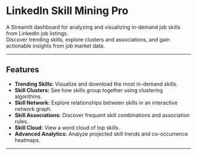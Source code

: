 # LinkedIn Skill Mining Pro

A Streamlit dashboard for analyzing and visualizing in-demand job skills from LinkedIn job listings.  
Discover trending skills, explore clusters and associations, and gain actionable insights from job market data.

---

## Features

- **Trending Skills:** Visualize and download the most in-demand skills.
- **Skill Clusters:** See how skills group together using clustering algorithms.
- **Skill Network:** Explore relationships between skills in an interactive network graph.
- **Skill Associations:** Discover frequent skill combinations and association rules.
- **Skill Cloud:** View a word cloud of top skills.
- **Advanced Analytics:** Analyze projected skill trends and co-occurrence heatmaps.

---

